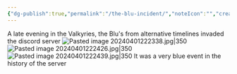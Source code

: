 ```yaml
---
{"dg-publish":true,"permalink":"/the-blu-incident/","noteIcon":"","created":"2024-04-01T22:20:23.498+02:00","updated":"2024-04-01T22:25:15.122+02:00"}
---
```


A late evening in the Valkyries, the Blu's from alternative timelines invaded the discord server
![Pasted image 20240401222338.jpg|350](/img/user/Pasted%20image%2020240401222338.jpg)
![Pasted image 20240401222426.jpg|350](/img/user/Pasted%20image%2020240401222426.jpg)
![Pasted image 20240401222439.jpg|350](/img/user/Pasted%20image%2020240401222439.jpg)
It was a very blue event in the history of the server